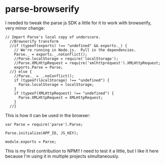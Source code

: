 parse-browserify
================

I needed to tweak the parse js SDK a little for it to work with browserify, very minor change:

```
// Import Parse's local copy of underscore.
  //Browserify transform
  //if (typeof(exports) !== "undefined" && exports._) {
    // We're running in Node.js.  Pull in the dependencies.
    Parse._ = exports._.noConflict();
    //Parse.localStorage = require('localStorage');
    //Parse.XMLHttpRequest = require('xmlhttprequest').XMLHttpRequest;
    exports.Parse = Parse;
  //} else {
    //Parse._ = _.noConflict();
    if (typeof(localStorage) !== "undefined") {
      Parse.localStorage = localStorage;
    }
    if (typeof(XMLHttpRequest) !== "undefined") {
      Parse.XMLHttpRequest = XMLHttpRequest;
    }
  //}
```

This is how it can be used in the browser:


```
var Parse = require('parse').Parse;

Parse.initialize(APP_ID, JS_KEY);

module.exports = Parse;

```

This is my first contribution to NPM!! I need to test it a little, but I like it here because I'm using it in multiple projects simultaneously. 

